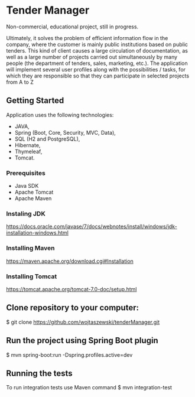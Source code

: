 # Tender Manager

Non-commercial, educational project, still in progress.

Ultimately, it solves the problem of efficient information flow in the company, where the customer is mainly public institutions based on public tenders. This kind of client causes a large circulation of documentation, as well as a large number of projects carried out simultaneously by many people (the department of tenders, sales, marketing, etc.).
The application will implement several user profiles along with the possibilities / tasks,
for which they are responsible so that they can participate in selected projects from A to Z


## Getting Started
Application uses the following technologies: 
-	JAVA, 
-	Spring (Boot, Core, Security, MVC, Data), 
-	SQL (H2 and PostgreSQL), 
-	Hibernate, 
-	Thymeleaf, 
-	Tomcat.

### Prerequisites
-	Java SDK
-	Apache Tomcat
-	Apache Maven

### Instaling JDK
https://docs.oracle.com/javase/7/docs/webnotes/install/windows/jdk-installation-windows.html

### Installing Maven
https://maven.apache.org/download.cgi#Installation

### Installing Tomcat
https://tomcat.apache.org/tomcat-7.0-doc/setup.html

## Clone repository to your computer:
$ git clone https://github.com/wojtaszewski/tenderManager.git

## Run the project using Spring Boot plugin
$ mvn spring-boot:run -Dspring.profiles.active=dev

## Running the tests
To run integration tests use Maven command
$ mvn integration-test
